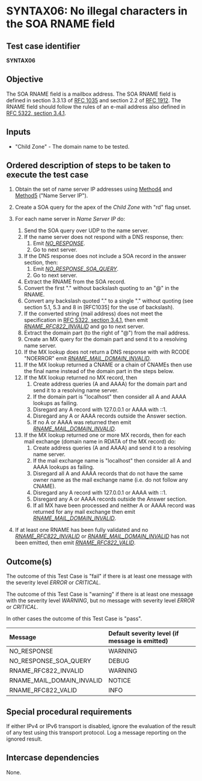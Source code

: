 # SYNTAX06: No illegal characters in the SOA RNAME field

## Test case identifier
**SYNTAX06**

## Objective

The SOA RNAME field is a mailbox address. The SOA RNAME field is defined
in section 3.3.13 of [RFC 1035] and section 2.2 of [RFC 1912]. The RNAME
field should follow the rules of an e-mail address also defined in 
[RFC 5322, section 3.4.1].

## Inputs

* "Child Zone" - The domain name to be tested.

## Ordered description of steps to be taken to execute the test case

1. Obtain the set of name server IP addresses using [Method4] and [Method5]
   ("Name Server IP").

2. Create a SOA query for the apex of the *Child Zone* with "rd" flag unset.

3. For each name server in *Name Server IP* do:
   1. Send the SOA query over UDP to the name server.
   2. If the name server does not respond with a DNS response, then:
      1. Emit *[NO_RESPONSE]*.
      2. Go to next server.
   3. If the DNS response does not include a SOA record in the 
      answer section, then:
      1. Emit *[NO_RESPONSE_SOA_QUERY]*.
      2. Go to next server.
   4. Extract the RNAME from the SOA record.
   5. Convert the first "." without backslash quoting to an "@" in 
      the RNAME.
   6. Convert any backslash quoted "." to a single "." without quoting
      (see section 5.1, 5.3 and 8 in [RFC1035] for the use of backslash).
   7. If the converted string (mail address) does not meet the 
      specification in [RFC 5322, section 3.4.1], then emit 
      *[RNAME_RFC822_INVALID]* and go to next server.
   8. Extract the domain part (to the right of "@") from the mail 
      address.
   9. Create an MX query for the domain part and send it to a resolving
       name server. 
   10. If the MX lookup does not return a DNS response with with RCODE 
       "NOERROR" emit *[RNAME_MAIL_DOMAIN_INVALID]*.
   11. If the MX lookup returned a CNAME or a chain of CNAMEs then
       use the final name instead of the domain part in the steps below.
   12. If the MX lookup returned no MX record, then 
       1. Create address queries (A and AAAA) for the domain part and
          send it to a resolving name server.
       2. If the domain part is "localhost" then consider all A and
          AAAA lookups as failing.
       3. Disregard any A record with 127.0.0.1 or AAAA with ::1.
       4. Disregard any A or AAAA records outside the Answer section.
       5. If no A or AAAA was returned then emit 
          *[RNAME_MAIL_DOMAIN_INVALID]*.
   13. If the MX lookup returned one or more MX records, then for each
       mail exchange (domain name in RDATA of the MX record) do:
       1. Create address queries (A and AAAA) and send it to a 
          resolving name server.
       2. If the mail exchange name is "localhost" then consider all 
          A and AAAA lookups as failing.
       3. Disregard all A and AAAA records that do not have the same
          owner name as the mail exchange name (i.e. do not follow
          any CNAME).
       4. Disregard any A record with 127.0.0.1 or AAAA with ::1.
       5. Disregard any A or AAAA records outside the Answer section.
       6. If all MX have been processed and neither A or AAAA record 
          was returned for any mail exchange then emit 
          *[RNAME_MAIL_DOMAIN_INVALID]*.

4. If at least one RNAME has been fully validated and no 
   *[RNAME_RFC822_INVALID]* or *[RNAME_MAIL_DOMAIN_INVALID]*
   has not been emitted, then emit *[RNAME_RFC822_VALID]*.


## Outcome(s)

The outcome of this Test Case is "fail" if there is at least one message
with the severity level *ERROR* or *CRITICAL*.

The outcome of this Test Case is "warning" if there is at least one message
with the severity level *WARNING*, but no message with severity level
*ERROR* or *CRITICAL*.

In other cases the outcome of this Test Case is "pass".

Message                       | Default severity level (if message is emitted)
:-----------------------------|:-----------------------------------
NO_RESPONSE                   | WARNING
NO_RESPONSE_SOA_QUERY         | DEBUG
RNAME_RFC822_INVALID          | WARNING
RNAME_MAIL_DOMAIN_INVALID     | NOTICE
RNAME_RFC822_VALID            | INFO




## Special procedural requirements

If either IPv4 or IPv6 transport is disabled, ignore the evaluation of the
result of any test using this transport protocol. Log a message reporting
on the ignored result.

## Intercase dependencies

None.


[Method4]: ../Methods.md#method-4-obtain-glue-address-records-from-parent

[Method5]: ../Methods.md#method-5-obtain-the-name-server-address-records-from-child

[RFC 1035]: https://tools.ietf.org/html/rfc1035

[RFC 1912]: https://tools.ietf.org/html/rfc1912

[RFC 5322, section 3.4.1]: https://tools.ietf.org/html/rfc5322#section-3.4

[NO_RESPONSE]: #outcomes

[NO_RESPONSE_SOA_QUERY]: #outcomes

[RNAME_RFC822_INVALID]: #outcomes

[RNAME_MAIL_DOMAIN_INVALID]: #outcomes

[RNAME_RFC822_VALID]: #outcomes




